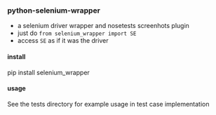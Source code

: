 ### python-selenium-wrapper
* a selenium driver wrapper and nosetests screenhots plugin
* just do `from selenium_wrapper import SE`
* access `SE` as if it was the driver

#### install
pip install selenium_wrapper

#### usage
See the tests directory for example usage in test case implementation
